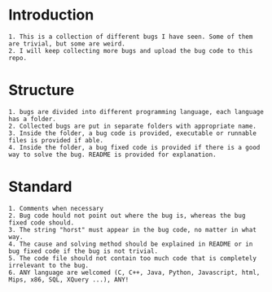 # Introduction
    1. This is a collection of different bugs I have seen. Some of them are trivial, but some are weird.
    2. I will keep collecting more bugs and upload the bug code to this repo.
  
# Structure
    1. bugs are divided into different programming language, each language has a folder.
    2. Collected bugs are put in separate folders with appropriate name.
    3. Inside the folder, a bug code is provided, executable or runnable files is provided if able.
    4. Inside the folder, a bug fixed code is provided if there is a good way to solve the bug. README is provided for explanation.
  
# Standard
    1. Comments when necessary
    2. Bug code hould not point out where the bug is, whereas the bug fixed code should.
    3. The string "horst" must appear in the bug code, no matter in what way.
    4. The cause and solving method should be explained in README or in bug fixed code if the bug is not trivial.
    5. The code file should not contain too much code that is completely irrelevant to the bug.
    6. ANY language are welcomed (C, C++, Java, Python, Javascript, html, Mips, x86, SQL, XQuery ...), ANY!

